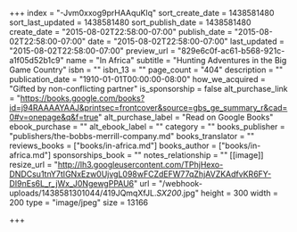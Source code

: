 +++
index = "-Jvm0xxog9prHAAquKlq"
sort_create_date = 1438581480
sort_last_updated = 1438581480
sort_publish_date = 1438581480
create_date = "2015-08-02T22:58:00-07:00"
publish_date = "2015-08-02T22:58:00-07:00"
date = "2015-08-02T22:58:00-07:00"
last_updated = "2015-08-02T22:58:00-07:00"
preview_url = "829e6c0f-ac61-b568-921c-a1f05d52b1c9"
name = "In Africa"
subtitle = "Hunting Adventures in the Big Game Country"
isbn = ""
isbn_13 = ""
page_count = "404"
description = ""
publication_date = "1910-01-01T00:00:00-08:00"
how_we_acquired = "Gifted by non-conflicting partner"
is_sponsorship = false
alt_purchase_link = "https://books.google.com/books?id=j94RAAAAYAAJ&printsec=frontcover&source=gbs_ge_summary_r&cad=0#v=onepage&q&f=true"
alt_purchase_label = "Read on Google Books"
ebook_purchase = ""
alt_ebook_label = ""
category = ""
books_publisher = "publishers/the-bobbs-merrill-company.md"
books_translator = ""
reviews_books = ["books/in-africa.md"]
books_author = ["books/in-africa.md"]
sponsorships_book = ""
notes_relationship = ""
[[image]]
resize_url = "http://lh3.googleusercontent.com/TPhjHexo-DNDCsu1tnY7tIGNxEzw0UjvgL098wFCZdEFW77qZhjAVZKAdfvKR6FY-DI9nEs6L_r_jWx_J0NgewgPPAU6"
url = "/webhook-uploads/1438581301044/419JQmqXfJL._SX200_.jpg"
height = 300
width = 200
type = "image/jpeg"
size = 13166

+++
